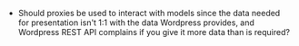 -   Should proxies be used to interact with models since the data needed for presentation isn't 1:1 with the data Wordpress provides, and Wordpress REST API complains if you give it more data than is required?
